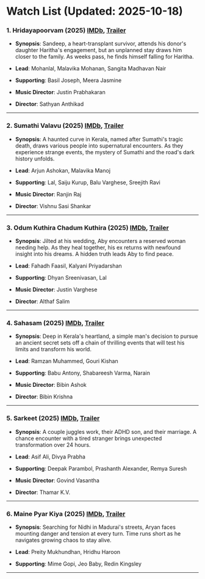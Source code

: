 # Watch List (Updated: 2025-10-18)

### 1. **Hridayapoorvam** (2025) [IMDb](https://www.imdb.com/title/tt30818546/), [Trailer](https://www.youtube.com/watch?v=B4-Xhaajyok)

- **Synopsis**: Sandeep, a heart-transplant survivor, attends his donor's daughter Haritha's engagement, but an unplanned stay draws him closer to the family. As weeks pass, he finds himself falling for Haritha.

- **Lead**: Mohanlal, Malavika Mohanan, Sangita Madhavan Nair
- **Supporting**: Basil Joseph, Meera Jasmine
- **Music Director**: Justin Prabhakaran
- **Director**: Sathyan Anthikad

---

### 2. **Sumathi Valavu** (2025) [IMDb](https://www.imdb.com/title/tt33037773/), [Trailer](https://www.youtube.com/watch?v=BdSgJv7nsTE)

- **Synopsis**: A haunted curve in Kerala, named after Sumathi's tragic death, draws various people into supernatural encounters. As they experience strange events, the mystery of Sumathi and the road's dark history unfolds.

- **Lead**: Arjun Ashokan, Malavika Manoj
- **Supporting**: Lal, Saiju Kurup, Balu Varghese, Sreejith Ravi
- **Music Director**: Ranjin Raj
- **Director**: Vishnu Sasi Shankar

---

### 3. **Odum Kuthira Chadum Kuthira** (2025) [IMDb](https://www.imdb.com/title/tt22001978/), [Trailer](https://www.youtube.com/watch?v=l275FrBatio)

- **Synopsis**: Jilted at his wedding, Aby encounters a reserved woman needing help. As they heal together, his ex returns with newfound insight into his dreams. A hidden truth leads Aby to find peace.

- **Lead**: Fahadh Faasil, Kalyani Priyadarshan
- **Supporting**: Dhyan Sreenivasan, Lal
- **Music Director**: Justin Varghese
- **Director**: Althaf Salim

---

### 4. **Sahasam** (2025) [IMDb](https://www.imdb.com/title/tt35613198/), [Trailer](https://www.youtube.com/watch?v=kY4UOqOul7o)

- **Synopsis**: Deep in Kerala's heartland, a simple man's decision to pursue an ancient secret sets off a chain of thrilling events that will test his limits and transform his world.

- **Lead**: Ramzan Muhammed, Gouri Kishan
- **Supporting**: Babu Antony, Shabareesh Varma, Narain
- **Music Director**: Bibin Ashok
- **Director**: Bibin Krishna

---

### 5. **Sarkeet** (2025) [IMDb](https://www.imdb.com/title/tt34757142/), [Trailer](https://www.youtube.com/watch?v=vFRKz019F7U)

- **Synopsis**: A couple juggles work, their ADHD son, and their marriage. A chance encounter with a tired stranger brings unexpected transformation over 24 hours.

- **Lead**: Asif Ali, Divya Prabha
- **Supporting**: Deepak Parambol, Prashanth Alexander, Remya Suresh
- **Music Director**: Govind Vasantha
- **Director**: Thamar K.V.

---

### 6. **Maine Pyar Kiya** (2025) [IMDb](https://www.imdb.com/title/tt33310930/), [Trailer](https://www.youtube.com/watch?v=CsEMECviras)

- **Synopsis**: Searching for Nidhi in Madurai's streets, Aryan faces mounting danger and tension at every turn. Time runs short as he navigates growing chaos to stay alive.

- **Lead**: Preity Mukhundhan, Hridhu Haroon
- **Supporting**: Mime Gopi, Jeo Baby, Redin Kingsley

---

